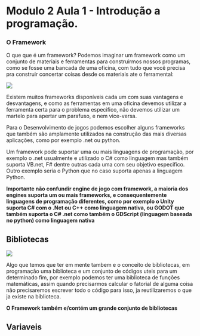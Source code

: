 # Modulo 2 Aula 1  - Introdução a programação.

### O Framework 

O que que é um framework?
Podemos imaginar um framework como um conjunto de materiais e ferramentas para construirmos nossos programas, como se fosse uma bancada de uma oficina, com tudo que você precisa pra construir concertar coisas desde os materiais ate o ferramental:

<img src="./workbench.jpg">

Existem muitos frameworks disponíveis cada um com suas vantagens e desvantagens, e como as ferramentas em uma oficina devemos utilizar a ferramenta certa para o problema especifico, não devemos utilizar um martelo para apertar um parafuso, e nem vice-versa.

Para o Desenvolvimento de jogos podemos escolher alguns frameworks que também são amplamente utilizados na construção das mais diversas aplicações, como por exemplo .net ou python.

Um framework pode suportar uma ou mais linguagens de programação, por exemplo o .net usualmente e utilizado o C# como linguagem mas também suporta VB.net, F# dentre outras cada uma com seu objetivo especifico.
Outro exemplo seria o Python que no caso suporta apenas a linguagem Python.

 **Importante não confundir engine de jogo com framework, a maioria dos engines suporta um ou mais frameworks, e consequentemente linguagens de programação diferentes, como por exemplo o Unity suporta C# com o .Net ou C++ como linguagem nativa, ou GODOT que também suporta o C# .net como também o GDScript (linguagem baseada no python) como linguagem nativa**

## Bibliotecas

<img src="./library.jpg">

 Algo que temos que ter em mente tambem e o conceito de bibliotecas, em programação uma biblioteca e um conjunto de códigos uteis para um determinado fim, por exemplo podemos ter uma biblioteca de funções matemáticas, assim quando precisarmos calcular o fatorial de alguma coisa não precisaremos escrever todo o código para isso, ja reutilizaremos o que ja existe na biblioteca.

  **O Framework também e/contém um grande conjunto de bibliotecas**

  ## Variaveis







